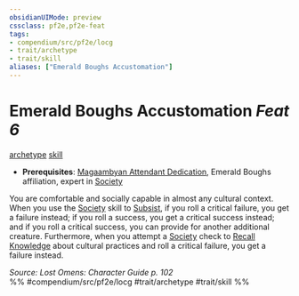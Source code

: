 ```yaml
---
obsidianUIMode: preview
cssclass: pf2e,pf2e-feat
tags:
- compendium/src/pf2e/locg
- trait/archetype
- trait/skill
aliases: ["Emerald Boughs Accustomation"]
---
```

# Emerald Boughs Accustomation  *Feat 6*  
[archetype](../../rules/traits/archetype.md)  [skill](../../rules/traits/skill.md)  

- **Prerequisites**: [Magaambyan Attendant Dedication](magaambyan-attendant-dedication-locg.md), Emerald Boughs affiliation, expert in [Society](../skills.md#Society)

You are comfortable and socially capable in almost any cultural context. When you use the [Society](../skills.md#Society) skill to [Subsist](../../rules/actions/subsist.md), if you roll a critical failure, you get a failure instead; if you roll a success, you get a critical success instead; and if you roll a critical success, you can provide for another additional creature. Furthermore, when you attempt a [Society](../skills.md#Society) check to [Recall Knowledge](../../rules/actions/recall-knowledge.md) about cultural practices and roll a critical failure, you get a failure instead.

*Source: Lost Omens: Character Guide p. 102*  
%% #compendium/src/pf2e/locg #trait/archetype #trait/skill %%